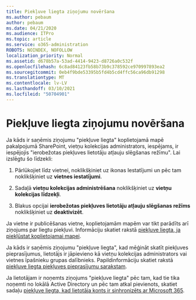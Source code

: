 ```yaml
---
title: Piekļuve liegta ziņojumu novēršana
ms.author: pebaum
author: pebaum
ms.date: 04/21/2020
ms.audience: ITPro
ms.topic: article
ms.service: o365-administration
ROBOTS: NOINDEX, NOFOLLOW
localization_priority: Normal
ms.assetid: d678b57a-53ad-4414-9423-d8726a0c532f
ms.openlocfilehash: 6c8ad84123fb58b73b9c378592ce970997893ea2
ms.sourcegitcommit: 0eb4f9bde53395b5fd4b5cd4ffc56ca96db91298
ms.translationtype: MT
ms.contentlocale: lv-LV
ms.lasthandoff: 03/10/2021
ms.locfileid: "50704901"
---
```

# <a name="troubleshoot-access-denied-messages"></a>Piekļuve liegta ziņojumu novēršana

Ja kāds ir saņēmis ziņojumu "piekļuve liegta" koplietojamā mapē pakalpojumā SharePoint, vietņu kolekcijas administrators, iespējams, ir iespējojis "ierobežotas piekļuves lietotāju atļauju slēgšanas režīmu". Lai izslēgtu šo līdzekli: 
  
1. Pārlūkojiet līdz vietnei, noklikšķiniet uz ikonas Iestatījumi un pēc tam noklikšķiniet uz **vietnes iestatījumi**.
    
2. Sadaļā **vietņu kolekcijas administrēšana** noklikšķiniet uz **vietņu kolekcijas līdzekļi**.
    
3. Blakus opcijai **ierobežotas piekļuves lietotāju atļauju slēgšanas režīms** noklikšķiniet uz **deaktivizēt**.
    
Ja vietne ir publicēšanas vietne, koplietojamām mapēm var tikt parādīts arī ziņojums par liegtu piekļuvi. Informāciju skatiet rakstā [piekļuve liegta, ja piekļūstat koplietojamai mapei](https://answers.microsoft.com/windows/forum/windows_7-files/access-denied-to-share-folder/79fae49d-cddf-4845-8ac8-c141884d85fb).
  
Ja kāds ir saņēmis ziņojumu "piekļuve liegta", kad mēģināt skatīt piekļuves pieprasījumus, lietotājs ir jāpievieno kā vietņu kolekcijas administrators vai vietnes īpašnieku grupas dalībnieks. Papildinformāciju skatiet rakstā [piekļuve liegta piekļuves pieprasījumu sarakstam](https://go.microsoft.com/fwlink/?linkid=2004220).
  
Ja lietotājam ir noņemts ziņojums "piekļuve liegta" pēc tam, kad tie tika noņemti no lokālā Active Directory un pēc tam atkal pievienots, skatiet sadaļu [piekļuve liegta, kad lietotāja konts ir sinhronizēts ar Microsoft 365](https://go.microsoft.com/fwlink/?linkid=2004318).
  

